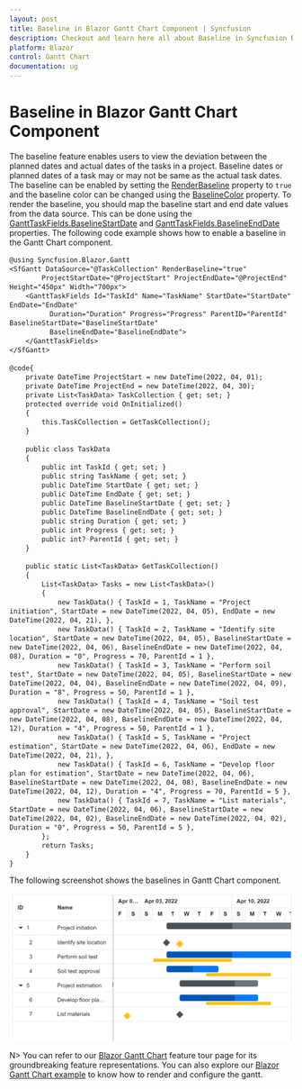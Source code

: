 ```yaml
---
layout: post
title: Baseline in Blazor Gantt Chart Component | Syncfusion
description: Checkout and learn here all about Baseline in Syncfusion Blazor Gantt Chart component and much more.
platform: Blazor
control: Gantt Chart
documentation: ug
---
```


# Baseline in Blazor Gantt Chart Component

The baseline feature enables users to view the deviation between the planned dates and actual dates of the tasks in a project. Baseline dates or planned dates of a task may or may not be same as the actual task dates. The baseline can be enabled by setting the [RenderBaseline](https://help.syncfusion.com/cr/blazor/Syncfusion.Blazor.Gantt.SfGantt-1.html#Syncfusion_Blazor_Gantt_SfGantt_1_RenderBaseline) property to `true` and the baseline color can be changed using the [BaselineColor](https://help.syncfusion.com/cr/blazor/Syncfusion.Blazor.Gantt.SfGantt-1.html#Syncfusion_Blazor_Gantt_SfGantt_1_BaselineColor) property. To render the baseline, you should map the baseline start and end date values from the data source. This can be done using the [GanttTaskFields.BaselineStartDate](https://help.syncfusion.com/cr/blazor/Syncfusion.Blazor.Gantt.GanttTaskFields.html#Syncfusion_Blazor_Gantt_GanttTaskFields_BaselineStartDate) and [GanttTaskFields.BaselineEndDate](https://help.syncfusion.com/cr/blazor/Syncfusion.Blazor.Gantt.GanttTaskFields.html#Syncfusion_Blazor_Gantt_GanttTaskFields_BaselineEndDate) properties. The following code example shows how to enable a baseline in the Gantt Chart component.

```cshtml
@using Syncfusion.Blazor.Gantt
<SfGantt DataSource="@TaskCollection" RenderBaseline="true"
        ProjectStartDate="@ProjectStart" ProjectEndDate="@ProjectEnd" Height="450px" Width="700px">
    <GanttTaskFields Id="TaskId" Name="TaskName" StartDate="StartDate" EndDate="EndDate"
          Duration="Duration" Progress="Progress" ParentID="ParentId" BaselineStartDate="BaselineStartDate"
          BaselineEndDate="BaselineEndDate">
    </GanttTaskFields>
</SfGantt>

@code{
    private DateTime ProjectStart = new DateTime(2022, 04, 01);
    private DateTime ProjectEnd = new DateTime(2022, 04, 30);
    private List<TaskData> TaskCollection { get; set; }
    protected override void OnInitialized()
    {
        this.TaskCollection = GetTaskCollection();
    }

    public class TaskData
    {
        public int TaskId { get; set; }
        public string TaskName { get; set; }
        public DateTime StartDate { get; set; }
        public DateTime EndDate { get; set; }
        public DateTime BaselineStartDate { get; set; }
        public DateTime BaselineEndDate { get; set; }
        public string Duration { get; set; }
        public int Progress { get; set; }
        public int? ParentId { get; set; }
    }

    public static List<TaskData> GetTaskCollection()
    {
        List<TaskData> Tasks = new List<TaskData>()
        {
            new TaskData() { TaskId = 1, TaskName = "Project initiation", StartDate = new DateTime(2022, 04, 05), EndDate = new DateTime(2022, 04, 21), },
            new TaskData() { TaskId = 2, TaskName = "Identify site location", StartDate = new DateTime(2022, 04, 05), BaselineStartDate = new DateTime(2022, 04, 06), BaselineEndDate = new DateTime(2022, 04, 08), Duration = "0", Progress = 70, ParentId = 1 },
            new TaskData() { TaskId = 3, TaskName = "Perform soil test", StartDate = new DateTime(2022, 04, 05), BaselineStartDate = new DateTime(2022, 04, 04), BaselineEndDate = new DateTime(2022, 04, 09), Duration = "8", Progress = 50, ParentId = 1 },
            new TaskData() { TaskId = 4, TaskName = "Soil test approval", StartDate = new DateTime(2022, 04, 05), BaselineStartDate = new DateTime(2022, 04, 08), BaselineEndDate = new DateTime(2022, 04, 12), Duration = "4", Progress = 50, ParentId = 1 },
            new TaskData() { TaskId = 5, TaskName = "Project estimation", StartDate = new DateTime(2022, 04, 06), EndDate = new DateTime(2022, 04, 21), },
            new TaskData() { TaskId = 6, TaskName = "Develop floor plan for estimation", StartDate = new DateTime(2022, 04, 06), BaselineStartDate = new DateTime(2022, 04, 08), BaselineEndDate = new DateTime(2022, 04, 12), Duration = "4", Progress = 70, ParentId = 5 },
            new TaskData() { TaskId = 7, TaskName = "List materials", StartDate = new DateTime(2022, 04, 06), BaselineStartDate = new DateTime(2022, 04, 02), BaselineEndDate = new DateTime(2022, 04, 02), Duration = "0", Progress = 50, ParentId = 5 },
        };
        return Tasks;
    }
}
```

The following screenshot shows the baselines in Gantt Chart component.

![Baselines in Blazor Gantt Chart](images/blazor-gantt-chart-with-baseline.png)

N> You can refer to our [Blazor Gantt Chart](https://www.syncfusion.com/blazor-components/blazor-gantt-chart) feature tour page for its groundbreaking feature representations. You can also explore our [Blazor Gantt Chart example](https://blazor.syncfusion.com/demos/gantt-chart/default-functionalities) to know how to render and configure the gantt.